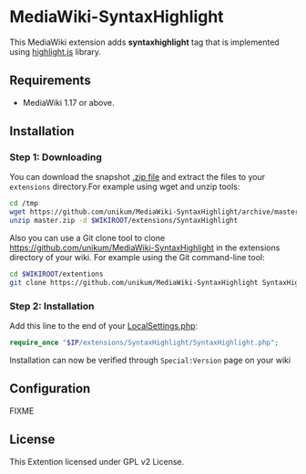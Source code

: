 # MediaWiki-SyntaxHighlight

This MediaWiki extension adds **syntaxhighlight** tag that is implemented using
[highlight.js](http://highlightjs.org/) library.

## Requirements

* MediaWiki 1.17 or above.

## Installation

### Step 1: Downloading

You can download the snapshot [.zip file](https://github.com/unikum/MediaWiki-SyntaxHighlight/archive/master.zip) and extract the files to your <code>extensions</code> directory.For example using wget and unzip tools:

```bash
cd /tmp
wget https://github.com/unikum/MediaWiki-SyntaxHighlight/archive/master.zip
unzip master.zip -d $WIKIROOT/extensions/SyntaxHighlight
```

Also you can use a Git clone tool to clone https://github.com/unikum/MediaWiki-SyntaxHighlight in the extensions directory of your wiki.  For example using the Git command-line tool:

```bash
cd $WIKIROOT/extentions
git clone https://github.com/unikum/MediaWiki-SyntaxHighlight SyntaxHighlight

```

### Step 2: Installation

Add this line to the end of your [LocalSettings.php](http://www.mediawiki.org/wiki/Manual:LocalSettings.php):

```php
require_once "$IP/extensions/SyntaxHighlight/SyntaxHighlight.php";
```

Installation can now be verified through <code>Special:Version</code> page on your wiki

## Configuration

FIXME

## License

This Extention licensed under GPL v2 License.